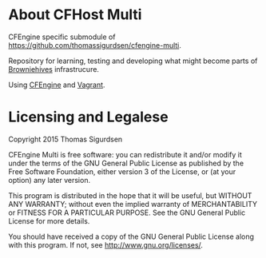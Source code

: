 # About CFHost Multi

CFEngine specific submodule of
https://github.com/thomassigurdsen/cfengine-multi.

Repository for learning, testing and developing what might become parts of
[Browniehives](http://browniehive.net) infrastrucure.

Using [CFEngine](https://cfengine.com/) and
[Vagrant](https://www.vagrantup.com/).

# Licensing and Legalese

Copyright 2015 Thomas Sigurdsen

CFEngine Multi is free software: you can redistribute it and/or modify it under
the terms of the GNU General Public License as published by the Free Software
Foundation, either version 3 of the License, or (at your option) any later
version.

This program is distributed in the hope that it will be useful, but WITHOUT ANY
WARRANTY; without even the implied warranty of MERCHANTABILITY or FITNESS FOR A
PARTICULAR PURPOSE. See the GNU General Public License for more details.

You should have received a copy of the GNU General Public License along with
this program. If not, see <http://www.gnu.org/licenses/>.